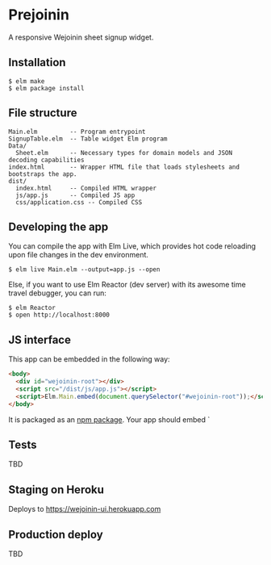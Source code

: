 # Prejoinin

A responsive Wejoinin sheet signup widget.

## Installation

    $ elm make
    $ elm package install

## File structure

```
Main.elm         -- Program entrypoint
SignupTable.elm  -- Table widget Elm program
Data/
  Sheet.elm      -- Necessary types for domain models and JSON decoding capabilities
index.html       -- Wrapper HTML file that loads stylesheets and bootstraps the app.
dist/
  index.html     -- Compiled HTML wrapper
  js/app.js      -- Compiled JS app
  css/application.css -- Compiled CSS
```

## Developing the app

You can compile the app with Elm Live, which provides hot code reloading upon file changes in the dev environment.

    $ elm live Main.elm --output=app.js --open

Else, if you want to use Elm Reactor (dev server) with its awesome time travel debugger, you can run:

    $ elm Reactor
    $ open http://localhost:8000

## JS interface

This app can be embedded in the following way:

```html
<body>
  <div id="wejoinin-root"></div>
  <script src="/dist/js/app.js"></script>
  <script>Elm.Main.embed(document.querySelector("#wejoinin-root"));</script>
</body>
```

It is packaged as an [npm package](https://www.npmjs.com/package/prejoinin). Your app should embed `

## Tests

TBD

## Staging on Heroku

Deploys to https://wejoinin-ui.herokuapp.com

## Production deploy

TBD
